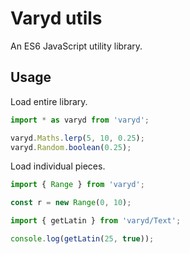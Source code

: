# Varyd utils
An ES6 JavaScript utility library.

## Usage

Load entire library.

```js
import * as varyd from 'varyd';

varyd.Maths.lerp(5, 10, 0.25);
varyd.Random.boolean(0.25);
```

Load individual pieces.

```js
import { Range } from 'varyd';

const r = new Range(0, 10);
```

```js
import { getLatin } from 'varyd/Text';

console.log(getLatin(25, true));

```

